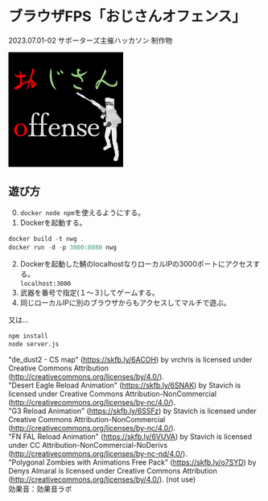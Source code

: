 # ブラウザFPS「おじさんオフェンス」

2023.07.01-02 サポーターズ主催ハッカソン 制作物

![ロゴ](ozisanoffense_readmelogo.png)

## 遊び方

0. `docker node npm`を使えるようにする。
1. Dockerを起動する。

```powershell
docker build -t nwg .
docker run -d -p 3000:8080 nwg
```

2. Dockerを起動した鯖のlocalhostなりローカルIPの3000ポートにアクセスする。  
  `localhost:3000`
3. 武器を番号で指定(１～３)してゲームする。
4. 同じローカルIPに別のブラウザからもアクセスしてマルチで遊ぶ。

又は…

```sh
npm install
node server.js
```

"de_dust2 - CS map" (<https://skfb.ly/6ACOH>) by vrchris is licensed under Creative Commons Attribution (<http://creativecommons.org/licenses/by/4.0/>).  
"Desert Eagle Reload Animation" (<https://skfb.ly/6SNAK>) by Stavich is licensed under Creative Commons Attribution-NonCommercial (<http://creativecommons.org/licenses/by-nc/4.0/>).  
"G3 Reload Animation" (<https://skfb.ly/6SSFz>) by Stavich is licensed under Creative Commons Attribution-NonCommercial (<http://creativecommons.org/licenses/by-nc/4.0/>).  
"FN FAL Reload Animation" (<https://skfb.ly/6VUVA>) by Stavich is licensed under CC Attribution-NonCommercial-NoDerivs (<http://creativecommons.org/licenses/by-nc-nd/4.0/>).  
"Polygonal Zombies with Animations Free Pack" (<https://skfb.ly/o7SYD>) by Denys Almaral is licensed under Creative Commons Attribution (<http://creativecommons.org/licenses/by/4.0/>). (not use)  
効果音：効果音ラボ
